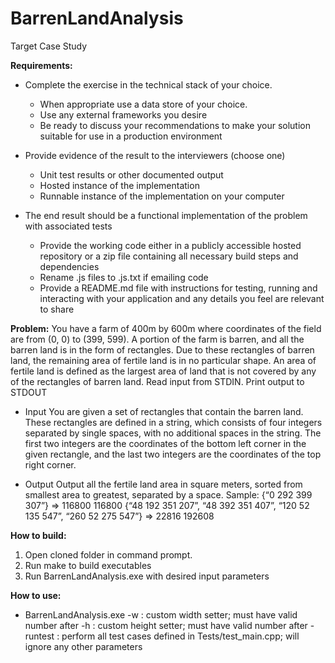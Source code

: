 # BarrenLandAnalysis
Target Case Study 

**Requirements:**
- Complete the exercise in the technical stack of your choice.
    - When appropriate use a data store of your choice.
    - Use any external frameworks you desire
    - Be ready to discuss your recommendations to make your solution suitable for use in a production environment 

- Provide evidence of the result to the interviewers (choose one)
    - Unit test results or other documented output
    - Hosted instance of the implementation
    - Runnable instance of the implementation on your computer

- The end result should be a functional implementation of the problem with associated tests
    - Provide the working code either in a publicly accessible hosted repository or a zip file containing all necessary build steps and dependencies
    - Rename .js files to .js.txt if emailing code
    - Provide a README.md file with instructions for testing, running and interacting with your application and any details you feel are relevant to share

**Problem:**
You have a farm of 400m by 600m where coordinates of the field are from (0, 0) to (399, 599). A portion of the farm is barren, and all the barren land is in the form of rectangles. Due to these rectangles of barren land, the remaining area of fertile land is in no particular shape. An area of fertile land is defined as the largest area of land that is not covered by any of the rectangles of barren land. 
Read input from STDIN. Print output to STDOUT 

- Input 
You are given a set of rectangles that contain the barren land. These rectangles are defined in a string, which consists of four integers separated by single spaces, with no additional spaces in the string. The first two integers are the coordinates of the bottom left corner in the given rectangle, and the last two integers are the coordinates of the top right corner. 

- Output 
Output all the fertile land area in square meters, sorted from smallest area to greatest, separated by a space. 
Sample: 
{“0 292 399 307”} => 116800  116800
{“48 192 351 207”, “48 392 351 407”, “120 52 135 547”, “260 52 275 547”}  => 22816 192608

**How to build:**
1. Open cloned folder in command prompt.
2. Run make to build executables
3. Run BarrenLandAnalysis.exe with desired input parameters

**How to use:**
- BarrenLandAnalysis.exe
    -w : custom width setter; must have valid number after
    -h : custom height setter; must have valid number after
    -runtest : perform all test cases defined in Tests/test_main.cpp; will ignore any other parameters